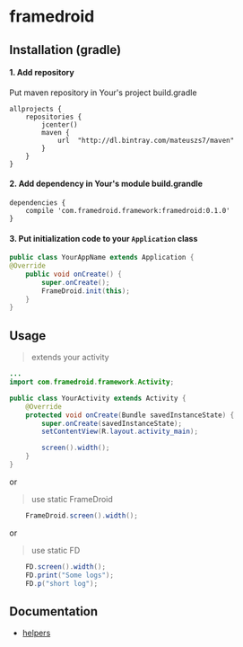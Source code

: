 # framedroid

## Installation (gradle)

#### 1. Add repository
Put maven repository in Your's project build.gradle

```
allprojects {
    repositories {
        jcenter()
        maven {
            url  "http://dl.bintray.com/mateuszs7/maven"
        }
    }
}
```

#### 2. Add dependency in Your's module build.grandle

```
dependencies {
    compile 'com.framedroid.framework:framedroid:0.1.0'
}
```

#### 3. Put initialization code to your `Application` class

```java
public class YourAppName extends Application {
@Override
    public void onCreate() {
        super.onCreate();
        FrameDroid.init(this);
    }
}
```



## Usage

> extends your activity

```java
...
import com.framedroid.framework.Activity;

public class YourActivity extends Activity {
    @Override
    protected void onCreate(Bundle savedInstanceState) {
        super.onCreate(savedInstanceState);
        setContentView(R.layout.activity_main);

        screen().width();
    }
}
```

or

> use static FrameDroid

```java
    FrameDroid.screen().width();
```
or

> use static FD

```java
    FD.screen().width();
    FD.print("Some logs");
    FD.p("short log");
```


## Documentation
* [helpers](./docs/HELPERS.md)